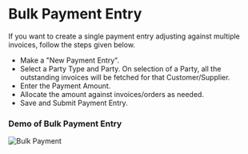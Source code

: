 <!-- add-breadcrumbs -->
# Bulk Payment Entry

If you want to create a single payment entry adjusting against multiple invoices, follow the steps given below.

* Make a "New Payment Entry".
* Select a Party Type and Party. On selection of a Party, all the outstanding invoices will be fetched for that Customer/Supplier.
* Enter the Payment Amount.
* Allocate the amount against invoices/orders as needed.
* Save and Submit Payment Entry.

### Demo of Bulk Payment Entry

<img class="screenshot" alt="Bulk Payment" src="{{docs_base_url}}/assets/img/accounts/bulk-payment.gif">